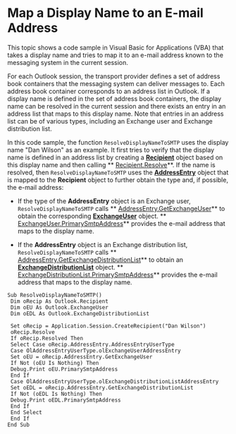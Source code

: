 
# Map a Display Name to an E-mail Address

This topic shows a code sample in Visual Basic for Applications (VBA) that takes a display name and tries to map it to an e-mail address known to the messaging system in the current session. 

For each Outlook session, the transport provider defines a set of address book containers that the messaging system can deliver messages to. Each address book container corresponds to an address list in Outlook. If a display name is defined in the set of address book containers, the display name can be resolved in the current session and there exists an entry in an address list that maps to this display name. Note that entries in an address list can be of various types, including an Exchange user and Exchange distribution list.

In this code sample, the function  `ResolveDisplayNameToSMTP` uses the display name "Dan Wilson" as an example. It first tries to verify that the display name is defined in an address list by creating a **[Recipient](8cee4d79-ec55-52a4-710b-6456944ca86d.md)** object based on this display name and then calling ** [Recipient.Resolve](2c4f9243-2e31-642e-78a7-fe74cd73b385.md)**. If the name is resolved, then  `ResolveDisplayNameToSMTP` uses the **[AddressEntry](d4a0a85e-8bab-bc56-57bc-d70c3c570c8e.md)** object that is mapped to the **Recipient** object to further obtain the type and, if possible, the e-mail address:


- If the type of the  **AddressEntry** object is an Exchange user, `ResolveDisplayNameToSMTP` calls ** [AddressEntry.GetExchangeUser](eaaafd52-42c9-7f6b-1acb-0b987496d604.md)** to obtain the corresponding **[ExchangeUser](6ec117d1-7fdb-aa36-b567-1242f8238df0.md)** object. ** [ExchangeUser.PrimarySmtpAddress](2dda21da-44a2-fbfe-babc-58646c76689d.md)** provides the e-mail address that maps to the display name.
    
- If the  **AddressEntry** object is an Exchange distribution list, `ResolveDisplayNameToSMTP` calls ** [AddressEntry.GetExchangeDistributionList](060ac302-b916-d85d-5ba8-c682894129e2.md)** to obtain an **[ExchangeDistributionList](2830dfba-6c0a-a81f-6b98-92ac2aafb59d.md)** object. ** [ExchangeDistributionList.PrimarySmtpAddress](f64bbc29-14c4-be68-402a-16d9ac34a727.md)** provides the e-mail address that maps to the display name.
    




```
Sub ResolveDisplayNameToSMTP() 
 Dim oRecip As Outlook.Recipient 
 Dim oEU As Outlook.ExchangeUser 
 Dim oEDL As Outlook.ExchangeDistributionList 
 
 Set oRecip = Application.Session.CreateRecipient("Dan Wilson") 
 oRecip.Resolve 
 If oRecip.Resolved Then 
 Select Case oRecip.AddressEntry.AddressEntryUserType 
 Case OlAddressEntryUserType.olExchangeUserAddressEntry 
 Set oEU = oRecip.AddressEntry.GetExchangeUser 
 If Not (oEU Is Nothing) Then 
 Debug.Print oEU.PrimarySmtpAddress 
 End If 
 Case OlAddressEntryUserType.olExchangeDistributionListAddressEntry 
 Set oEDL = oRecip.AddressEntry.GetExchangeDistributionList 
 If Not (oEDL Is Nothing) Then 
 Debug.Print oEDL.PrimarySmtpAddress 
 End If 
 End Select 
 End If 
End Sub
```

